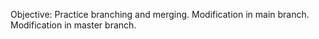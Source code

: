Objective: Practice branching and merging.
Modification in main branch.
Modification in master branch.
